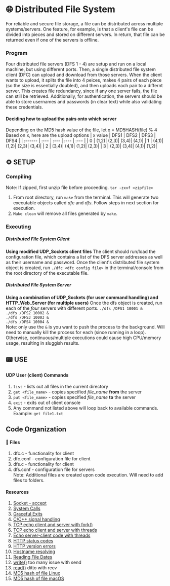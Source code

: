 # 🌐 Distributed File System
For reliable and secure file storage, a file can be distributed across multiple systems/servers. One feature, for example, is that a client's file can be divided into pieces and stored on different servers. In return, that file can be returned even if one of the servers is offline.

### Program
Four distributed file servers (DFS 1 - 4) are setup and run on a local machine, but using different ports. Then, a single distributed file system client (DFC) can upload and download from those servers. When the client wants to upload, it splits the file into 4 peices, makes 4 pairs of each piece (so the size is essentially doubled), and then uploads each pair to a differnt server. This creates file redundancy, since if any one server fails, the file can still be retrieved. Additionally, for authentication, the servers should be able to store usernames and passwords (in clear text) while also validating these credentials. 

#### Deciding how to upload the pairs onto which server
Depending on the MD5 hash value of the file, let x = MD5HASH(file) % 4
Based on x, here are the upload options
| x value | DFS1 | DFS2 | DFS3 | DFS4 |
| :------ | :--- | :--- | :--- | :--- |
| 0       | (1,2)| (2,3)| (3,4)| (4,1)|
| 1       | (4,1)| (1,2)| (2,3)| (3,4)|
| 2       | (3,4)| (4,1)| (1,2)| (2,3)|
| 3       | (2,3)| (3,4)| (4,1)| (1,2)|

## ⚙️ SETUP
### Compiling
  Note: If zipped, first unzip file before proceeding. `tar -zxvf <zipfile>`
  1. From root directory, run `make` from the terminal. This will generate two executable objects called *dfc* and *dfs*. Follow steps in next section for execution.
  2. `Make clean` will remove all files generated by `make`.

### Executing
  ##### Distributed File System Client
  **Using modified UDP_Sockets client files**
  The client should run/load the configuration file, which contains a list of the DFS server addresses as well as their username and password.
  Once the client's distributed file system object is created, run `./dfc <dfc config file>` in the terminal/console from the root directory of the executable file.

  ##### Distributed File System Server
  **Using a combination of UDP_Sockets (for user command handling) and HTTP_Web_Server (for multiple users)**
  Once the dfs object is created, run each of the *four* servers with different ports.
  `./dfs /DFS1 10001 &`  
  `./dfs /DFS2 10002 &`  
  `./dfs /DFS3 10003 &`  
  `./dfs /DFS4 10004 &`  
  Note: only use the `&` is you want to push the process to the background. Will need to manually kill the process for each (since running in a loop). Otherwise, continuous/multiple executions could cause high CPU/memory usage, resulting in sluggish results.
  
## 📟 USE
#### UDP User (client) Commands
  1. `list` - lists out all files in the current directory
  1. `get <file_name>` - copies specified *file_name* **from** the server
  2. `put <file_name>` - copies specified *file_name* **to** the server
  5. `exit` - exits out of client console
  6. Any command not listed above will loop back to available commands.
Example: `get file1.txt`

## Code Organization
#### 📁 Files
  1. dfc.c    - functionality for client
  2. dfc.conf - configuration file for client
  3. dfs.c    - functionality for client
  4. dfs.conf - configuration file for servers  
  Note: Additional files are created upon code execution. Will need to add files to folders. 

#### Resources
1. [Socket - accept](https://man7.org/linux/man-pages/man2/accept.2.html)
2. [System Calls](http://codewiki.wikidot.com/c:system-calls:open)
3. [Graceful Exits](https://www.systutorials.com/catching-the-signal-sent-by-kill-in-c-on-linux/)
4. [C/C++ signal handling](http://www.yolinux.com/TUTORIALS/C++Signals.html)
5. [TCP echo client and server with fork()](http://www.cs.dartmouth.edu/~campbell/cs50/socketprogramming.html)
6. [TCP echo client and server with threads](http://www.binarytides.com/server-client-example-c-sockets-linux/)
7. [Echo server-client code with threads](http://www.csc.villanova.edu/~mdamian/sockets/echoC.htm)
8. [HTTP status codes](https://en.wikipedia.org/wiki/List_of_HTTP_status_codes)
9. [HTTP version errors](https://www.w3.org/Protocols/rfc2616/rfc2616-sec5.html#sec5.1)
10. [Hostname resolving](https://www.binarytides.com/hostname-to-ip-address-c-sockets-linux/)
11. [Reading File Dates](https://c-for-dummies.com/blog/?p=3004)
12. [write()](http://codewiki.wikidot.com/c:system-calls:write) too many issue with send
13. [read()](http://codewiki.wikidot.com/c:system-calls:read) ditto with recv
14. [MD5 hash of file Linux](https://stackoverflow.com/questions/10324611/how-to-calculate-the-md5-hash-of-a-large-file-in-c)
15. [MD5 hash of file macOS](https://stackoverflow.com/questions/41603586/xcode-c-md5-hash)

<!-- CREATE PDF FROM MARKDOWN -->
<!-- md2pdf README.md --highlight-style atom-one-dark --pdf-options '{ "format": "Letter", "margin": "20mm", "printBackground": true }' -->

<!-- CREATE ZIP FILE -->
<!-- tar -czvf jomi3524_PA4.tar.gz jomi3524_PA4 -->